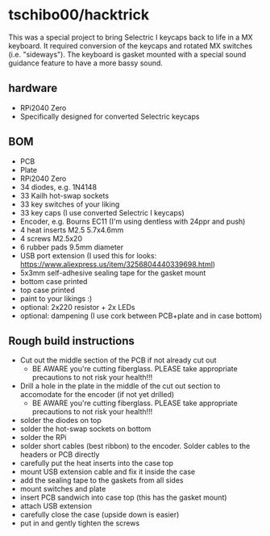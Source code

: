 # tschibo00/hacktrick

This was a special project to bring Selectric I keycaps back to life in a MX keyboard.
It required conversion of the keycaps and rotated MX switches (i.e. "sideways").
The keyboard is gasket mounted with a special sound guidance feature to have a more bassy sound.

## hardware
- RPi2040 Zero
- Specifically designed for converted Selectric keycaps

## BOM
- PCB
- Plate
- RPi2040 Zero
- 34 diodes, e.g. 1N4148
- 33 Kailh hot-swap sockets
- 33 key switches of your liking
- 33 key caps (I use converted Selectric I keycaps)
- Encoder, e.g. Bourns EC11 (I'm using dentless with 24ppr and push)
- 4 heat inserts M2.5 5.7x4.6mm
- 4 screws M2.5x20
- 6 rubber pads 9.5mm diameter
- USB port extension (I used this for looks: https://www.aliexpress.us/item/3256804440339698.html)
- 5x3mm self-adhesive sealing tape for the gasket mount
- bottom case printed
- top case printed
- paint to your likings :)
- optional: 2x220 resistor + 2x LEDs
- optional: dampening (I use cork between PCB+plate and in case bottom)

## Rough build instructions
- Cut out the middle section of the PCB if not already cut out
  - BE AWARE you're cutting fiberglass. PLEASE take appropriate precautions to not risk your health!!!
- Drill a hole in the plate in the middle of the cut out section to accomodate for the encoder (if not yet drilled)
  - BE AWARE you're cutting fiberglass. PLEASE take appropriate precautions to not risk your health!!!
- solder the diodes on top
- solder the hot-swap sockets on bottom
- solder the RPi
- solder short cables (best ribbon) to the encoder. Solder cables to the headers or PCB directly
- carefully put the heat inserts into the case top
- mount USB extension cable and fix it inside the case
- add the sealing tape to the gaskets from all sides
- mount switches and plate
- insert PCB sandwich into case top (this has the gasket mount)
- attach USB extension
- carefully close the case (upside down is easier)
- put in and gently tighten the screws
